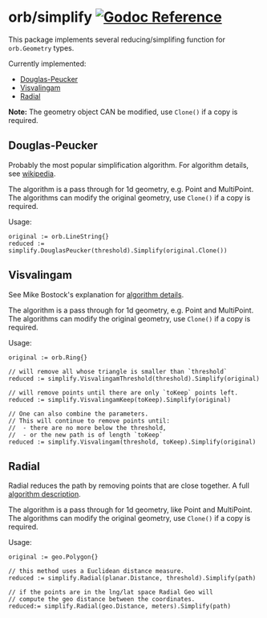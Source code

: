orb/simplify [![Godoc Reference](https://godoc.org/github.com/planetfederal/orb?status.svg)](https://godoc.org/github.com/planetfederal/orb/simplify)
============

This package implements several reducing/simplifing function for `orb.Geometry` types.

Currently implemented:

* [Douglas-Peucker](#dp)
* [Visvalingam](#vis)
* [Radial](#radial)

**Note:** The geometry object CAN be modified, use `Clone()` if a copy is required.

<a name="dp"></a>Douglas-Peucker
--------------------------------

Probably the most popular simplification algorithm. For algorithm details, see
[wikipedia](http://en.wikipedia.org/wiki/Ramer%E2%80%93Douglas%E2%80%93Peucker_algorithm).

The algorithm is a pass through for 1d geometry, e.g. Point and MultiPoint.
The algorithms can modify the original geometry, use `Clone()` if a copy is required.

Usage:

	original := orb.LineString{}
	reduced := simplify.DouglasPeucker(threshold).Simplify(original.Clone())

<a name="vis"></a>Visvalingam
-----------------------------

See Mike Bostock's explanation for
[algorithm details](http://bost.ocks.org/mike/simplify/).

The algorithm is a pass through for 1d geometry, e.g. Point and MultiPoint.
The algorithms can modify the original geometry, use `Clone()` if a copy is required.

Usage:

	original := orb.Ring{}

	// will remove all whose triangle is smaller than `threshold`
	reduced := simplify.VisvalingamThreshold(threshold).Simplify(original)

	// will remove points until there are only `toKeep` points left.
	reduced := simplify.VisvalingamKeep(toKeep).Simplify(original)

	// One can also combine the parameters.
	// This will continue to remove points until:
	//  - there are no more below the threshold,
	//  - or the new path is of length `toKeep`
	reduced := simplify.Visvalingam(threshold, toKeep).Simplify(original)

<a name="radial"></a>Radial
---------------------------

Radial reduces the path by removing points that are close together.
A full [algorithm description](http://psimpl.sourceforge.net/radial-distance.html).

The algorithm is a pass through for 1d geometry, like Point and MultiPoint.
The algorithms can modify the original geometry, use `Clone()` if a copy is required.

Usage:

	original := geo.Polygon{}

	// this method uses a Euclidean distance measure.
	reduced := simplify.Radial(planar.Distance, threshold).Simplify(path)

	// if the points are in the lng/lat space Radial Geo will
	// compute the geo distance between the coordinates.
	reduced:= simplify.Radial(geo.Distance, meters).Simplify(path)
